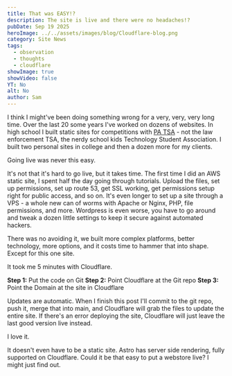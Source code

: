 ```yaml
---
title: That was EASY!?
description: The site is live and there were no headaches!?
pubDate: Sep 19 2025
heroImage: ../../assets/images/blog/Cloudflare-blog.png
category: Site News
tags:
  - observation
  - thoughts
  - cloudflare
showImage: true
showVideo: false
YT: No
alt: No
author: Sam
---
```

I think I might've been doing something wrong for a very, very, very long time. Over the last 20 some years I've worked on dozens of websites. In high school I built static sites for competitions with [PA TSA](https://patsa.org/) - not the law enforcement TSA, the nerdy school kids Technology Student Association. I built two personal sites in college and then a dozen more for my clients.

Going live was never this easy.

It's not that it's hard to go live, but it takes time. The first time I did an AWS static site, I spent half the day going through tutorials. Upload the files, set up permissions, set up route 53, get SSL working, get permissions setup right for public access, and so on. It's even longer to set up a site through a VPS - a whole new can of worms with Apache or Nginx, PHP, file permissions, and more. Wordpress is even worse, you have to go around and tweak a dozen little settings to keep it secure against automated hackers.

There was no avoiding it, we built more complex platforms, better technology, more options, and it costs time to hammer that into shape. Except for this one site.

It took me 5 minutes with Cloudflare.

**Step 1:** Put the code on Git
**Step 2:** Point Cloudflare at the Git repo
**Step 3:** Point the Domain at the site in Cloudflare

Updates are automatic. When I finish this post I'll commit to the git repo, push it, merge that into main, and Cloudflare will grab the files to update the entire site. If there's an error deploying the site, Cloudflare will just leave the last good version live instead.

I love it. 

It doesn't even have to be a static site. Astro has server side rendering, fully supported on Cloudflare. Could it be that easy to put a webstore live? I might just find out.